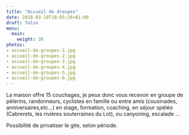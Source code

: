 ```yaml
---
title: "Accueil de droupes"
date: 2018-03-18T18:05:26+01:00
draft: false
menu:
  main:
    weight: 30
photos:
- accueil-de-groupes-1.jpg
- accueil-de-groupes-2.jpg
- accueil-de-groupes-3.jpg
- accueil-de-groupes-4.jpg
- accueil-de-groupes-5.jpg
- accueil-de-groupes-6.jpg
---
```


La maison offre 15 couchages, je peux donc vous recevoir en groupe de pèlerins, randonneurs, cyclistes en famille ou entre amis (cousinades, anniversaires,etc...) en stage, formation, coaching, en séjour spéléo (Cabrerets, les rivières souterraines du Lot), ou canyoning, escalade ...

Possibilité de privatiser le gite, selon période.
